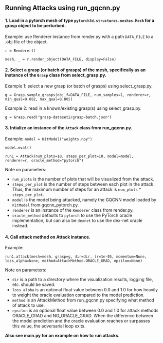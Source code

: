 ## Running Attacks using run_gqcnn.py

#### 1. Load in a pytorch mesh of type `pytorch3d.structures.meshes.Mesh` for a grasp object to be perturbed.

Example: use Renderer instance from render.py with a path `DATA_FILE` to a .obj file of the object.

`r = Renderer()`

`mesh, _ = r.render_object(DATA_FILE, display=False)`

#### 2. Select a grasp (or batch of grasps) of the mesh, specifically as an instance of the `Grasp` class from select_grasp.py.

Example 1: select a new grasp (or batch of grasps) using select_grasp.py.

`g = Grasp.sample_grasps(obj_f=DATA_FILE, num_samples=1, renderer=r, min_qual=0.002, max_qual=0.005)`

Example 2: read in a known/existing grasp(s) using select_grasp.py.

`g = Grasp.read("grasp-dataset2/grasp-batch.json")`

#### 3. Intialize an instance of the `Attack` class from run_gqcnn.py.

Example:
`model = KitModel("weights.npy")`

`model.eval()`

`run1 = Attack(num_plots=10, steps_per_plot=10, model=model, renderer=r, oracle_method="pytorch")`

Note on parameters:

- `num_plots` is the number of plots that will be visualized from the attack.
- `steps_per_plot` is the number of steps between each plot in the attack. Thus, the maximum number of steps for an attack is `num_plots` * `steps_per_plot`.
- `model` is the model being attacked, namely the GQCNN model loaded by `KitModel` from gqcnn_pytorch.py. 
- `renderer` is an instance of the `Renderer` class from render.py.
- `oracle_method` defaults to `pytorch` to use the PyTorch oracle implementation, but can also be `dexnet` to use the dex-net oracle instead.

#### 4. Call attack method on Attack instance.

Example:

`run1.attack(mesh=mesh, grasp=g, dir=dir, lr=1e-05, momentum=None, loss_alpha=None, method=AttackMethod.ORACLE_GRAD, epsilon=None)`

Note on parameters:

- `dir` is a path to a directory where the visualization results, logging file, etc. should be saved.
- `loss_alpha` is an optional float value between 0.0 and 1.0 for how heavily to weight the oracle evaluation compared to the model prediction. 
- `method` is an AttackMethod from run_gqcnn.py specifying what method of attack to use. 
- `epsilon` is an optional float value between 0.0 and 1.0 for attack methods ORACLE_GRAD and NO_ORACLE_GRAD. When the difference between the model prediction and the oracle evaluation reaches or surpasses this value, the adversarial loop exits. 

**Also see main.py for an example on how to run attacks.**